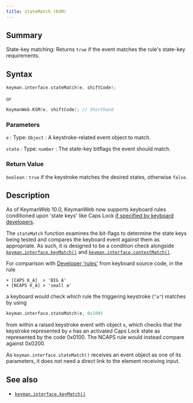 ```yaml
---
title: stateMatch (KSM)
---
```


## Summary

State-key matching: Returns `true` if the event matches the rule's state-key requirements.

## Syntax

```c
keyman.interface.stateMatch(e, shiftCode);
```

or

```c
KeymanWeb.KSM(e, shiftCode); // Shorthand
```

### Parameters

`e`
:   Type: `Object`
:   A keystroke-related event object to match.

`state`
:   Type: `number`
:   The state-key bitflags the event should match.

### Return Value

`boolean`
:   `true` if the keystroke matches the desired states, otherwise `false`.

## Description

As of KeymanWeb 10.0, KeymanWeb now supports keyboard rules conditioned upon 'state keys' like Caps Lock [if specified by keyboard developers](/developer/language/guide/virtual-keys#toc-caps-lock). 

The `stateMatch` function examines the bit-flags to determine the state keys being tested and compares the keyboard event against them as appropriate. As such, it is designed to be a condition check alongside [`keyman.interface.keyMatch()`](keyMatch) and [`keyman.interface.contextMatch()`](contextMatch).

For comparison with [Developer 'rules'](/developer/language/guide/virtual-keys#toc-caps-lock) from keyboard source code, in the rule

```keyman
+ [CAPS K_A]  > 'BIG A'
+ [NCAPS K_A] > 'small a'
```

a keyboard would check which rule the triggering keystroke (`"a"`) matches by using

```c
keyman.interface.stateMatch(e, 0x100)
```

from within a raised keystroke event with object `e`, which checks that the keystroke represented by `e` has an activated Caps Lock state as represented by the code 0x0100. The NCAPS rule would instead compare against 0x0200.

As `keyman.interface.stateMatch()` receives an event object as one of its parameters, it does not need a direct link to the element receiving input.

## See also

- [`keyman.interface.keyMatch()`](keyMatch)
